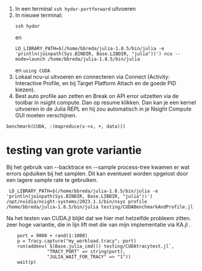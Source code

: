 1. In een terminal ```ssh hydor-portforward``` uitvoeren
2. In nieuwe terminal:
    ````
    ssh hydor 
    ````
    en
    ````
    LD_LIBRARY_PATH=$(/home/bbreda/julia-1.8.5/bin/julia -e 'println(joinpath(Sys.BINDIR, Base.LIBDIR, "julia"))') ncu --mode=launch /home/bbreda/julia-1.8.5/bin/julia
    ```` 
    en ```using CUDA```
3. Lokaal ncu-ui uitvoeren en connecteren via Connect (Activity: Interactive Profile, en bij Target Platform Attach en de goede PID kiezen).
4. Best auto profile aan zetten en Break on API error uitzetten via de toolbar in nsight compute. Dan op resume klikken.
Dan kan je een kernel uitvoeren in de Julia REPL en hij zou automatisch in je Nsight Compute GUI moeten verschijnen.


````
benchmark(CUDA, :(mapreduce(x->x, +, data)))
````

# testing van grote variantie
Bij het gebruik van --backtrace en --sample process-tree kwamen er wat errors opduiken bij het samplen. Dit kan eventueel worden opgelost door een lagere sample rate te gebruiken.
````
 LD_LIBRARY_PATH=$(/home/bbreda/julia-1.8.5/bin/julia -e 'println(joinpath(Sys.BINDIR, Base.LIBDIR, "julia"))') /opt/nvidia/nsight-systems/2023.1.1/bin/nsys profile /home/bbreda/julia-1.8.5/bin/julia testing/CUDABenchmarkAndProfile.jl
````

Na het testen van CUDA.jl blijkt dat we hier met hetzelfde probleem zitten. zeer hoge variantie, die in lijn lift met die van mijn implementatie via KA.jl .


````
    port = 9000 + rand(1:1000)
    p = Tracy.capture("my_workload.tracy"; port)
    run(addenv(`$(Base.julia_cmd()) testing/CUDAtracytest.jl`,
               "TRACY_PORT" => string(port),
               "JULIA_WAIT_FOR_TRACY" => "1"))
    wait(p)
````